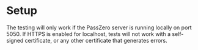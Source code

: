 # Setup

The testing will only work if the PassZero server is running locally on port 5050. If HTTPS is enabled for localhost, tests will not work with a self-signed certificate, or any other certificate that generates errors.
